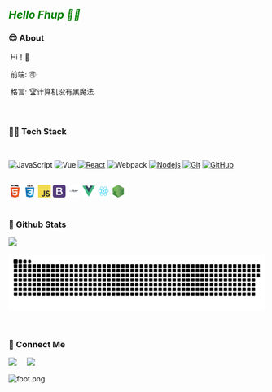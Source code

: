 
<h2 style="color:green"><i>Hello Fhup 👨‍💻</i></h2>

<p align="center">

### :sunglasses: About

​	Hi！🙉

​ 前端: 🉑

​ 格言: 🏆计算机没有黑魔法.

<br/>

### 🤝🏻 Tech Stack

<br/>

![JavaScript](https://img.shields.io/badge/-javascript-black?style=flat&logo=javascript) ![Vue](https://img.shields.io/badge/-Vuejs-black?style=flat&logo=vue.js&link=https://github.com/hritik5102) [![React](https://img.shields.io/badge/-React-black?style=flat&logo=react&link=https://github.com/hritik5102)](https://github.com/hritik5102) ![Webpack](https://img.shields.io/badge/-webpack-black?style=flat&logo=webpack)  [![Nodejs](https://img.shields.io/badge/-Nodejs-black?style=flat&logo=Node.js&link=https://github.com/hritik5102)](https://github.com/hritik5102) [![Git](https://img.shields.io/badge/-Git-black?style=flat&logo=git&link=https://github.com/hritik5102)](https://github.com/hritik5102) [![GitHub](https://img.shields.io/badge/-GitHub-181717?style=flat&logo=github&link=https://github.com/hritik5102)](https://github.com/hritik5102)

<br/>
<code><img height="25" src="https://raw.githubusercontent.com/github/explore/80688e429a7d4ef2fca1e82350fe8e3517d3494d/topics/html/html.png"></code>
<code><img height="25" src="https://raw.githubusercontent.com/github/explore/80688e429a7d4ef2fca1e82350fe8e3517d3494d/topics/css/css.png"></code>
<code><img height="25" src="https://raw.githubusercontent.com/github/explore/80688e429a7d4ef2fca1e82350fe8e3517d3494d/topics/javascript/javascript.png"></code>
<code><img height="25" src="https://raw.githubusercontent.com/github/explore/80688e429a7d4ef2fca1e82350fe8e3517d3494d/topics/bootstrap/bootstrap.png"></code>
<code><img height="25" src="https://raw.githubusercontent.com/github/explore/80688e429a7d4ef2fca1e82350fe8e3517d3494d/topics/jquery/jquery.png"></code>
<code><img height="25" src="https://raw.githubusercontent.com/github/explore/80688e429a7d4ef2fca1e82350fe8e3517d3494d/topics/vue/vue.png"></code>
<code><img height="25" src="https://raw.githubusercontent.com/github/explore/80688e429a7d4ef2fca1e82350fe8e3517d3494d/topics/react/react.png"></code>
<code><img height="25" src="https://raw.githubusercontent.com/github/explore/80688e429a7d4ef2fca1e82350fe8e3517d3494d/topics/nodejs/nodejs.png"></code>



<br/>
<br/>

### 🙈 Github Stats

<img width="60%" src="https://github-readme-stats.vercel.app/api?username=Fhup&show_icons=true&theme=tokyonight" />

<br/>



![github contribution grid snake animation](https://raw.githubusercontent.com/hritik5102/hritik5102/output/github-contribution-grid-snake.svg)


<br/>

### 🌱 Connect Me



<p align='left'>
<a href="https://juejin.cn/user/1856420109622520" target="_blank"><img height="30" src="https://tva1.sinaimg.cn/large/007S8ZIlgy1gik6fyt5mtj303g01jgle.jpg"></a>&nbsp;&nbsp;&nbsp;&nbsp;
<a href="https://blog.csdn.net/qq_44827162?spm=1001.2014.3001.5343" target="_blank"><img height="30" src="https://tva1.sinaimg.cn/large/007S8ZIlgy1gik6ctjaapj302p011mwy.jpg"></a>

</p>


![foot.png](https://cdn.jsdelivr.net/gh/flipped-1121/APIPIC@master/scenery/862.jpg)




